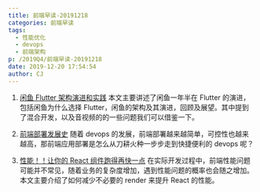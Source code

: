 ```yaml
---
title: 前端早读-20191218
categories: 前端早读
tags:
  - 性能优化
  - devops
  - 前端架构
p: /2019Q4/前端早读-20191218
date: 2019-12-20 17:54:54
author: CJ
---
```

1. [闲鱼 Flutter 架构演进和实践](https://mp.weixin.qq.com/s/Xl7NhjS5PSU98yw9_CMZEw)
本文主要讲述了闲鱼一年半在 Flutter 的演进，包括闲鱼为什么选择 Flutter，闲鱼的架构及其演进，回顾及展望。其中提到了混合开发，以及音视频的的一些问题我们可以借鉴一下。

2. [前端部署发展史](https://mp.weixin.qq.com/s/T_Uig7XAljyl4E4OjjtdCw)
随着 devops 的发展，前端部署越来越简单，可控性也越来越高，那前端应用部署是怎么从刀耕火种一步步走到快捷便利的 devops 呢？

3. [性能！！让你的 React 组件跑得再快一点](https://mp.weixin.qq.com/s/LG_1WXWFJQbuJuHiTqXzyw)
在实际开发过程中，前端性能问题可能并不常见，随着业务的复杂度增加，遇到性能问题的概率也会随之增加。本文主要介绍了如何减少不必要的 render 来提升 React 的性能。
